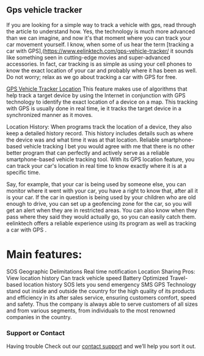 ## Gps vehicle tracker

If you are looking for a simple way to track a vehicle with gps, read through the article to understand how.
Yes, the technology is much more advanced than we can imagine, and now it's that moment where you can track your car movement yourself. I know, when some of us hear the term [tracking a car with GPS],(https://www.eelinktech.com/gps-vehicle-tracker/ it sounds like something seen in cutting-edge movies and super-advanced accessories. In fact, car tracking is as simple as using your cell phones to know the exact location of your car and probably where it has been as well. Do not worry; relax as we go about tracking a car with GPS for free.

[GPS Vehicle Tracker Location](https://www.eelinktech.com/gps-vehicle-tracker/) This feature makes use of algorithms that help track a target device by using the Internet in conjunction with GPS technology to identify the exact location of a device on a map. This tracking with GPS is usually done in real time, ie it tracks the target device in a synchronized manner as it moves.

Location History: When programs track the location of a device, they also keep a detailed history record. This history includes details such as where the device was and what time it was at that location.
Reliable smartphone-based vehicle tracking
I bet you would agree with me that there is no other better program that can perfectly and actively serve as a reliable smartphone-based vehicle tracking tool. With its GPS location feature, you can track your car's location in real time to know exactly where it is at a specific time.

Say, for example, that your car is being used by someone else, you can monitor where it went with your car, you have a right to know that, after all it is your car.
If the car in question is being used by your children who are old enough to drive, you can set up a geofencing zone for the car, so you will get an alert when they are in restricted areas.
You can also know when they pass where they said they would actually go, so you can easily catch them.
eelinktech offers a reliable experience using its program as well as tracking a car with GPS .

# Main features:
SOS
Geographic Delimitations
Real time notification
Location Sharing
Pros:
View location history
Can track vehicle speed
Battery Optimized
Travel-based location history
SOS lets you send emergency SMS
GPS Technology stand out inside and outside the country for the high quality of its products and efficiency in its after sales service, ensuring customers comfort, speed and safety. Thus the company is always able to serve customers of all sizes and from various segments, from individuals to the most renowned companies in the country.
### Support or Contact

Having trouble Check out our [contact support](https://www.eelinktech.com/contact-us) and we’ll help you sort it out.
